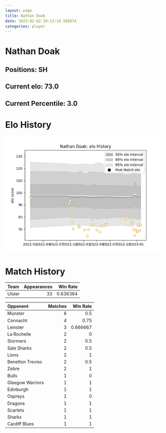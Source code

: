 ```yaml
---  
layout: page  
title: Nathan Doak  
date: 2023-02-02 19:13:19.505874  
categories: player  
---
```

# Nathan Doak

## Positions: SH

## Current elo: 73.0

## Current Percentile: 3.0

# Elo History


![elo history](history_NathanDoak.png)
# Match History


| Team   |   Appearances |   Win Rate |
|:-------|--------------:|-----------:|
| Ulster |            33 |   0.636364 |

| Opponent         |   Matches |   Win Rate |
|:-----------------|----------:|-----------:|
| Munster          |         6 |   0.5      |
| Connacht         |         4 |   0.75     |
| Leinster         |         3 |   0.666667 |
| La Rochelle      |         2 |   0        |
| Stormers         |         2 |   0.5      |
| Sale Sharks      |         2 |   0.5      |
| Lions            |         2 |   1        |
| Benetton Treviso |         2 |   0.5      |
| Zebre            |         2 |   1        |
| Bulls            |         1 |   0        |
| Glasgow Warriors |         1 |   1        |
| Edinburgh        |         1 |   1        |
| Ospreys          |         1 |   0        |
| Dragons          |         1 |   1        |
| Scarlets         |         1 |   1        |
| Sharks           |         1 |   1        |
| Cardiff Blues    |         1 |   1        |